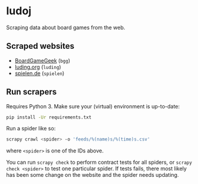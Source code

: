 # ludoj #

Scraping data about board games from the web.

## Scraped websites ##

* [BoardGameGeek](https://boardgamegeek.com/) (`bgg`)
* [luding.org](http://luding.org/) (`luding`)
* [spielen.de](http://gesellschaftsspiele.spielen.de/) (`spielen`)

## Run scrapers ##

Requires Python 3. Make sure your (virtual) environment is up-to-date:

```bash
pip install -Ur requirements.txt
```

Run a spider like so:

```bash
scrapy crawl <spider> -o 'feeds/%(name)s/%(time)s.csv'
```

where `<spider>` is one of the IDs above.

You can run `scrapy check` to perform contract tests for all spiders, or 
`scrapy check <spider>` to test one particular spider. If tests fails,
there most likely has been some change on the website and the spider needs
updating.
